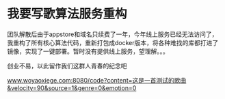 # 我要写歌算法服务重构
团队解散后由于appstore和域名只续费了一年，今年线上服务已经无法访问了，我重构了所有核心算法代码，重新打包成docker版本，将各种难找的库都打进了镜像，实现了一键部署。暂时没有提供线上服务，望理解。。。

创业不易，以此留作我们这群人青春的纪念吧

www.woyaoxiege.com:8080/code?content=这是一首测试的歌曲&velocity=90&source=1&genre=0&emotion=0

